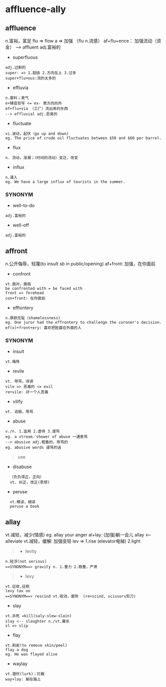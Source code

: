 # affluence-ally

## affluence

n.富裕，富足
flu => flow
a => 加强
（flu n.流感）
af+flu+ence： 加强流动（资金）
--> affluent adj.富裕的

- superfluous
```
adj.过剩的
super- => 1.超级 2.方向在上 3.过多
super+flu+ous:流的太多的
```
- effluvia
```
n.废料；臭气
e+辅音双写 <= ex- 表方向向外
ef+flu+via （工厂）流出来的东西
--> effluvial adj.恶臭的
```
- fluctuate
```
vi.波动，起伏（go up and down)
eg. The price of crude oil fluctuates between $50 and $60 per barrel.
```
- flux
```
n. 流动，涨潮；（时间的流动）变迁，改变
```
- influx
```
n.涌入
eg. We have a large influx of tourists in the summer.
```

### SYNONYM

- well-to-do
```
adj.富裕的
```
- well-off
```
adj.富裕的
```

## affront

n.公开侮辱，轻蔑(to insult sb in public/opening)
af+front: 加强，在你面前

- confront
```
vt.面对，面临
be confronted with = be faced with
front => forehead
con+front: 在你面前
```
- efftontery
```
n.厚颜无耻（shamelessness)
eg. One juror had the effrontery to challenge the coroner's decision.
ef(x)+front+ery: 喜欢把脸露在外面的人
```

### SYNONYM

- insult
```
vt.侮辱
```
- revile
```
vt. 辱骂，诽谤
vile => 恶毒的 <= evil
re+vile: 对一个人恶毒
```
- vilify
```
vt. 诋毁，辱骂
```
- abuse
```
v./n. 1.滥用 2.虐待 3.谩骂
eg. a stream／shower of abuse 一通臭骂
--> abusive adj.粗鲁的，辱骂的
eg. abusive words 谩骂的话
```
> use
  - disabuse
  ```
    （负负得正，正向）
    vt. 纠正，改正(思想)
  ```
  - peruse
  ```
    vt.精读，细读
    peruse a book
  ```

## allay

vt.减轻，减少(情感)
eg. allay your anger
al+lay: (加强)躺一会儿
allay <-- alleviate vt.减轻，缓解: 加强变轻
lev => 1.rise (elevator电梯) 2.light
> - levity
  ```
  n.轻浮(not serious)
  ==SYNONYM==> gravity n. 1.重力 2.稳重，严肃
  ```
> - levy
  ```
  vt.征收,征税
  levy tax on
  ==SYNONYM==> rescind vt.取消，废除  (re+scind, scissors剪刀)
  ```

- slay
```
vt.杀死 =kill(saly-slew-slain)
slay <-- slaughter n./vt.屠杀
sl => slip
```
- flay
```
vt.剥皮(to remove skin/peel)
flay a dog
eg. He was flayed alive
```
- waylay
```
vt.潜伏(lurk)；拦截
way+lay: 躺在路上
```
